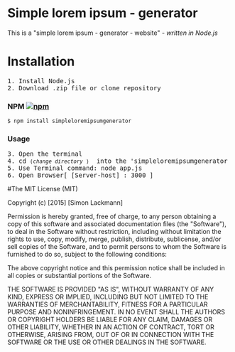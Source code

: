 # Simple lorem ipsum - generator

This is a "simple lorem ipsum - generator - website" - <em>written in Node.js</em>

# Installation
<pre>1. Install Node.js  
2. Download .zip file or clone repository  
</pre>  
        
### NPM  [![npm](https://img.shields.io/npm/v/simpleloremipsumgenerator.svg?style=flat-square)](https://www.npmjs.com/package/simpleloremipsumgenerator)  

    $ npm install simpleloremipsumgenerator

### Usage
<pre>3. Open the terminal
4. cd <small>(<em>change directory</em> )</small>  into the 'simpleloremipsumgenerator folder
5. Use Terminal command: node app.js
6. Open Browser[ [Server-host] : 3000 ]  
</pre>
#The MIT License (MIT)
 
 Copyright (c) [2015] [Simon Lackmann]
 
 Permission is hereby granted, free of charge, to any person obtaining a copy
 of this software and associated documentation files (the "Software"), to deal
 in the Software without restriction, including without limitation the rights
 to use, copy, modify, merge, publish, distribute, sublicense, and/or sell
 copies of the Software, and to permit persons to whom the Software is
 furnished to do so, subject to the following conditions:
 
 The above copyright notice and this permission notice shall be included in all
 copies or substantial portions of the Software.
 
 THE SOFTWARE IS PROVIDED "AS IS", WITHOUT WARRANTY OF ANY KIND, EXPRESS OR
 IMPLIED, INCLUDING BUT NOT LIMITED TO THE WARRANTIES OF MERCHANTABILITY,
 FITNESS FOR A PARTICULAR PURPOSE AND NONINFRINGEMENT. IN NO EVENT SHALL THE
 AUTHORS OR COPYRIGHT HOLDERS BE LIABLE FOR ANY CLAIM, DAMAGES OR OTHER
 LIABILITY, WHETHER IN AN ACTION OF CONTRACT, TORT OR OTHERWISE, ARISING FROM,
 OUT OF OR IN CONNECTION WITH THE SOFTWARE OR THE USE OR OTHER DEALINGS IN THE
 SOFTWARE.